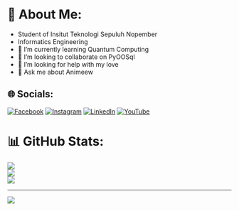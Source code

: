 # 💫 About Me:
- Student of Insitut Teknologi Sepuluh Nopember
- Informatics Engineering
- 🌱 I’m currently learning Quantum Computing
- 👯 I’m looking to collaborate on PyOOSql
- 🤔 I’m looking for help with my love
- 💬 Ask me about Animeew


## 🌐 Socials:
[![Facebook](https://img.shields.io/badge/Facebook-%231877F2.svg?logo=Facebook&logoColor=white)](https://facebook.com/youelz) [![Instagram](https://img.shields.io/badge/Instagram-%23E4405F.svg?logo=Instagram&logoColor=white)](https://instagram.com/za_zymer) [![LinkedIn](https://img.shields.io/badge/LinkedIn-%230077B5.svg?logo=linkedin&logoColor=white)](https://linkedin.com/in/yoel-mountanus-sitorus) [![YouTube](https://img.shields.io/badge/YouTube-%23FF0000.svg?logo=YouTube&logoColor=white)](https://youtube.com/c/UCcyZCTX_feNmByBpTlAogHQ) 

# 📊 GitHub Stats:
![](https://github-readme-stats.vercel.app/api?username=zemetia&theme=dark&hide_border=false&include_all_commits=true&count_private=true)<br/>
![](https://github-readme-streak-stats.herokuapp.com/?user=zemetia&theme=dark&hide_border=false)<br/>
![](https://github-readme-stats.vercel.app/api/top-langs/?username=zemetia&theme=dark&hide_border=false&include_all_commits=true&count_private=true&layout=compact)

---
[![](https://visitcount.itsvg.in/api?id=zemetia&icon=0&color=6)](https://visitcount.itsvg.in)
